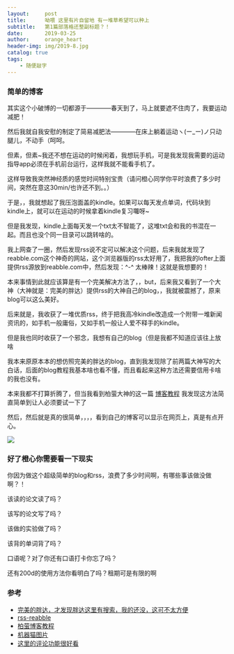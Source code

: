 ```yaml
---
layout:     post
title:      呦喂 这里有片自留地 有一堆草希望可以种上
subtitle:   第1篇部落格还整副标题？！
date:       2019-03-25
author:     orange_heart
header-img: img/2019-8.jpg
catalog: true
tags:
    - 随便敲字
---
```


### 简单的博客

其实这个小破博的一切都源于————春天到了，马上就要遮不住肉了，我要运动减肥！

然后我就自我安慰的制定了简易减肥法————在床上躺着运动ヽ(ー_ー)ノ只动腿儿，不动手（呵呵。

但素，但素~我还不想在运动的时候闲着，我想玩手机，可是我发现我需要的运动指导app必须在手机前台运行，这样我就不能看手机了。

这样导致我突然神经质的感觉时间特别宝贵（请问橙心同学你平时浪费了多少时间，突然在意这30min/也许还不到。。）

于是，，我就想起了我压泡面盖的kindle。如果可以每天发点单词，代码块到kindle上，就可以在运动的时候拿着kindle复习囖呀~

但是我发现，kindle上面每天发一个txt太不智能了，这堆txt会和我的书混在一起。而且也没个同一目录可以跳转啥的。

我上网查了一圈，然后发现rss说不定可以解决这个问题，后来我就发现了reabble.com这个神奇的网站，这个浏览器版的rss太好用了，我把我的lofter上面提供rss源放到reabble.com中，然后发现：^-^ 太棒辣！这就是我想要的！

本来事情到此就应该算是有一个完美解决方法了，，but，后来我又看到了一个大神（大神就是：完美的胖达）提供rss的大神自己的blog，，我就被震撼了，原来blog可以这么美好。

后来就是，我收获了一堆优质rss，终于把我高冷kindle改造成一个附带一堆新闻资讯的，如手机一般庸俗，又如手机一般让人爱不释手的kindle。

但是我也同时收获了一个邪念，我想有自己的blog（但是我都不知道应该往上放啥

我本来原原本本的想仿照完美的胖达的blog，直到我发现除了前两篇大神写的大白话，后面的blog教程我基本啥也看不懂，而且看起来这种方法还需要信用卡啥的我也没有。

本来我都不打算折腾了，但当我看到柏萤大神的这一篇
[博客教程](https://www.jianshu.com/p/e68fba58f75c)
我发现这方法简直简单到让人必须要试一下了

然后，然后就是真的很简单，，，，看到自己的博客可以显示在网页上，真是有点开心。

![](https://i.imgur.com/CU1gy1c.jpg)

### 好了橙心你需要看一下现实

你因为做这个超级简单的blog和rss，浪费了多少时间啊，有哪些事该做没做啊？！

该读的论文读了吗？

该写的论文写了吗？

该做的实验做了吗？

该背的单词背了吗？

口语呢？对了你还有口语打卡你忘了吗？

还有200d的使用方法你看明白了吗？租期可是有限的啊


### 参考

- [完美的胖达，才发现胖达这里有搜索，我的还没，这可不太方便](https://wmdpd.com/author/wmdpd/)
- [rss-reabble](http://reabble.com/)
- [柏萤博客教程](https://www.jianshu.com/p/e68fba58f75c)
- [机器猫图片](https://chinesedora.com/character/nobita.htm)
- [这里的评论功能很好看](https://weijunzii.github.io/2018/07/04/Download-Jekyll-And-Use-It.html)
 

